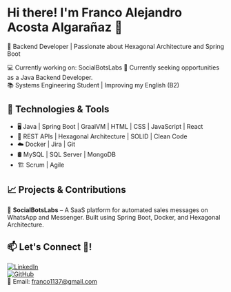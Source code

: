 # Hi there! I'm Franco Alejandro Acosta Algarañaz 👋  
🎯 Backend Developer | Passionate about Hexagonal Architecture and Spring Boot  

💻 Currently working on: SocialBotsLabs 
🚀 Currently seeking opportunities as a Java Backend Developer.  
📚 Systems Engineering Student | Improving my English (B2)

## 🔧 Technologies & Tools  
- 🖥️ Java | Spring Boot | GraalVM | HTML | CSS | JavaScript | React
- 🔌 REST APIs | Hexagonal Architecture | SOLID | Clean Code  
- ☁️ Docker | Jira | Git  
- 🛢️ MySQL | SQL Server | MongoDB  
- 🏗️ Scrum | Agile  

## 📈 Projects & Contributions  
🔹 **SocialBotsLabs** – A SaaS platform for automated sales messages on WhatsApp and Messenger. Built using Spring Boot, Docker, and Hexagonal Architecture.  

## 📫 Let's Connect 🫡!  
[![LinkedIn](https://img.shields.io/badge/LinkedIn-Profile-blue?style=flat&logo=linkedin)](https://bo.linkedin.com/in/franco-alejandro-acosta-algara%C3%B1az-98b130346)  
[![GitHub](https://img.shields.io/badge/GitHub-Profile-black?style=flat&logo=github)](https://github.com/DrakoBito)  
📧 Email: franco1137@gmail.com
